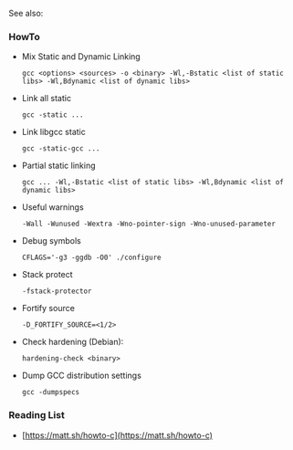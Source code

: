 See also: <?add topic='gdb'?> <?add topic='Debugging'?>

### HowTo

-   Mix Static and Dynamic Linking

        gcc <options> <sources> -o <binary> -Wl,-Bstatic <list of static libs> -Wl,Bdynamic <list of dynamic libs>

-   Link all static

        gcc -static ...

-   Link libgcc static

        gcc -static-gcc ...

-   Partial static linking

        gcc ... -Wl,-Bstatic <list of static libs> -Wl,Bdynamic <list of dynamic libs>

-   Useful warnings

        -Wall -Wunused -Wextra -Wno-pointer-sign -Wno-unused-parameter

-   Debug symbols

        CFLAGS='-g3 -ggdb -O0' ./configure

-   Stack protect

        -fstack-protector

-   Fortify source

        -D_FORTIFY_SOURCE=<1/2>

-   Check hardening (Debian):

        hardening-check <binary>

-   Dump GCC distribution settings

        gcc -dumpspecs

### Reading List

-   [https://matt.sh/howto-c](https://matt.sh/howto-c)

